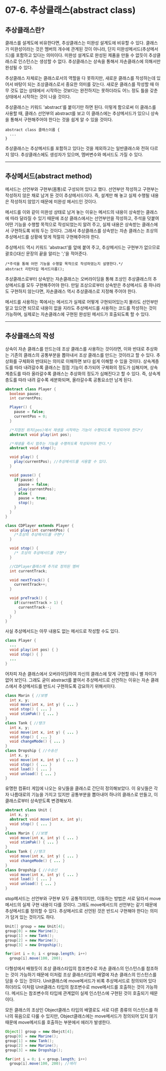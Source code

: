 # 07-6. 추상클래스(abstract class)
## 추상클래스란?
클래스를 설계도에 비유한다면, 추상클래스는 미완성 설계도에 비유할 수 있다.
클래스가 미완성이라는 것은 멤버의 개수에 관계된 것이 아니라, 단지 미완성메서드(추상메서드)를 포함하고 있다는 의미이다.
미완성 설계도로 완성된 제품을 만들 수 없듯이 추상클래스로 인스턴스는 생성할 수 없다.
추상클래스는 상속을 통해서 자손클래스에 의해서만 완성될 수 있다.

추상클래스 자체로는 클래스로서의 역할을 다 못하지만, 새로운 클래스를 작성하는데 있어서 바탕이 되는 조상클래스로서 중요한 의미를 갖는다.
새로운 클래스를 작성할 때 아무 것도 없는 상태에서 시작하는 것보다는 완전하지는 못하더라도 어느 정도 틀을 갖춘 상태에서 시작하는 것이 나을 것이다.

추상클래스는 키워드 'abstract'를 붙이기만 하면 된다. 
이렇게 함으로써 이 클래스를 사용할 때, 
클래스 선언부의 abstract를 보고 이 클래스에는 추상메서드가 있으니 상속을 통해서 구현해주어야 한다는 것을 쉽게 알 수 있을 것이다.
```
abstract class 클래스이름 {
  ...
}
```
추상클래스는 추상메서드를 포함하고 있다는 것을 제외하고는 일반클래스와 전혀 다르지 않다.
추상클래스에도 생성자가 있으며, 멤버변수와 메서드도 가질 수 있다.
***
## 추상메서드(abstract method)
메서드는 선언부와 구현부(몸통)로 구성되어 있다고 했다.
선언부만 작성하고 구현부는 작성하지 않은 채로 남겨 둔 것이 추상메서드이다.
즉, 설계만 해 놓고 실제 수행될 내용은 작성하지 않았기 때문에 미완성 메서드인 것이다.

메서드를 이와 같이 미완성 상태로 남겨 놓는 이유는 메서드의 내용이 상속받는 클래스에 따라 달라질 수 있기 때문에
조상 클래스에서는 선언부만을 작성하고, 주석을 덧붙여 어떤 기능을 수행할 목적으로 작성되었는지 알려 주고, 실제 내용은 상속받는 클래스에서 구현하도록 비워 두는 것이다.
그래서 추상클래스를 상속받는 자손 클래스는 조상의 추상메서드를 상황에 맞게 적절히 구현해주어야 한다.

추상메서드 역시 키워드 'abstract'를 앞에 붙여 주고, 추상메서드는 구현부가 없으므로 괄호{}대신 문장의 끝을 알리는 ';'을 적어준다.
```
/*주석을 통해 어떤 기능을 수행할 목적으로 작성하였는지 설명한다.*/
abstract 리턴타입 메서드이름();
```
추상클래스로부터 상속받는 자손클래스는 오버라이딩을 통해 조상인 추상클래스의 추상메서드를 모두 구현해주어야 한다.
만일 조상으로부터 상속받은 추상메서드 중 하나라도 구현하지 않는다면, 자손클래스 역시 추상클래스로 지정해 주어야 한다.

메서드를 사용하는 쪽에서는 메서드가 실제로 어떻게 구현되어있는지 몰라도 선언부만 알고 있으면 되므로 내용이 없을 지라도 추상메서드를 사용하는 코드를 작성하는 것이 가능하며,
실제로는 자손클래스에 구현된 완성된 메서드가 호출되도록 할 수 있다.
***
## 추상클래스의 작성
상속이 자손 클래스를 만드는데 조상 클래스를 사용하는 것이라면, 이와 반대로 추상화는 기존의 클래스의 공통부분을 뽑아내서 조상 클래스를 만드는 것이라고 할 수 있다.
추상화를 구체화와 반대되는 의미로 이해하면 보다 쉽게 이해할 수 있을 것이다.
상속계층도를 따라 내려갈수록 클래스는 점점 기능이 추가되어 구체화의 정도가 심해지며,
상속계층도를 따라 올라갈수록 클래스는 추상화의 정도가 심해진다고 할 수 있다.
즉, 상속계층도를 따라 내려 갈수록 세분화되며, 올라갈수록 공통요소만 남게 된다.
```java
abstract class Player {
  boolean pause;
  int currentPos;

  Player() {
    pause = false;
    currentPos = 0;
  }

  /*지정된 위치(pos)에서 재생을 시작하는 기능이 수행되도록 작성되어야 한다*/
  abstract void play(int pos);

  /*재생을 즉시 멈추는 기능을 수행하도록 작성되어야 한다.*/
  abstract void stop();

  void play() {
    play(currentPos); //추상메서드를 사용할 수 있다.
  }

  void pause() {
    if(pause) {
      pause = false;
      play(currentPos);
    } else {
      pause = true;
      stop();
    }
  }
}

class CDPlayer extends Player {
  void play(int currentPos) {
    /*조상의 추상메서드를 구현*/
  }

  void stop() {
    /* 조상의 추상메서드를 구현*/
  }

  //CDPlayer클래스에 추가로 정의된 멤버
  int currentTrack;

  void nextTrack() {
    currentTrack++;
  }

  void preTrack() {
    if(currentTrack > 1) {
      currentTrack--;
    }
  }
}
```
사실 추상메서드는 아무 내용도 없는 메서드로 작성할 수도 있다.
```java
class Player {
  ...
  void play(int pos) { }
  void stop() { }
  ...
}
```
어차피 자손 클래스에서 오버라이딩하여 자신의 클래스에 맞게 구현할 테니 별 차이가 없어 보인다.
그래도 굳이 abstract를 붙여서 추상메서드로 선언하는 이유는 자손 클래스에서 추상메서드를 반드시 구현하도록 강요하기 위해서이다.
```java
class Marin { //보병
  int x, y;
  void move(int x, int y) { ... }
  void stop() { ... }
  void stimPak() { ... }
}
class Tank { //탱크
  int x, y;
  void move(int x, int y) { ... }
  void stop() { ... }
  void changeMode() { ... }
}
class Dropship { //수송선
  int x, y;
  void move(int x, int y) { ... }
  void stop() { ... }
  void load() { ... }
  void unload() { ... }
}
```
유명한 컴퓨터 게임에 나오는 유닛들을 클래스로 간단히 정의해보았다.
이 유닛들은 각자 나름대로의 기능을 가지고 있지만 공통부분을 뽑아내어 하나의 클래스로 만들고, 이 클래스로부터 상속받도록 변경해보자.
```java
abstract class Unit {
  int x, y;
  abstract void move(int x, int y);
  void stop() { ... }
}
class Marin { //보병
  void move(int x, int y) { ... }
  void stimPak() { ... }
}
class Tank { //탱크
  void move(int x, int y) { ... }
  void changeMode() { ... }
}
class Dropship { //수송선
  void move(int x, int y) { ... }
  void load() { ... }
  void unload() { ... }
}
```
stop메서드는 선언부와 구현부 모두 공통적이지만, 이동하는 방법은 서로 달라서 move메서드의 실제 구현 내용이 다를 것이다.
그래도 move메서드의 선언부는 같기 때문에 추상메서드를 정의할 수 있다.
추상메서드로 선언된 것은 반드시 구현해야 한다는 의미가 담겨 있는 것이기도 하다.
```java
Unit[] group = new Unit[4];
group[0] = new Marine();
group[1] = new Tank();
group[2] = new Marine();
group[3] = new Dropship();

for(int i = 0; i < group.length; i++)
  group[i].move(100, 200);
```
다형성에서 배웠듯이 조상 클래스타입의 참조변수로 자손 클래스의 인스턴스를 참조하는 것이 가능하기 때문에 이처럼 조상 클래스타입의 배열에 자손 클래스의 인스턴스를 담을 수 있는 것이다.
Unit클래스에 move메서드가 비록 추상메서드로 정의되어 있다 하더라도 이처럼 Unit클래스 타입의 참조변수로 move메서드를 호출하는 것이 가능하다.
메서드는 참조변수의 타입에 관계없이 실제 인스턴스에 구현된 것이 호출되기 때문이다.

모든 클래스의 조상인 Object클래스 타입의 배열로도 서로 다른 종류의 이스턴스를 하나의 묶음으로 다룰 수 있지만,
Object클래스에는 move메서드가 정의되어 있지 않기 때문에 move메서드를 호출하는 부분에서 에러가 발생한다.
```java
Object[] group = new Obejct[4];
group[0] = new Marine();
group[1] = new Tank();
group[2] = new Marine();
group[3] = new Dropship();

for(int i = 0; i < group.length; i++)
  group[i].move(100, 200); //에러
```
